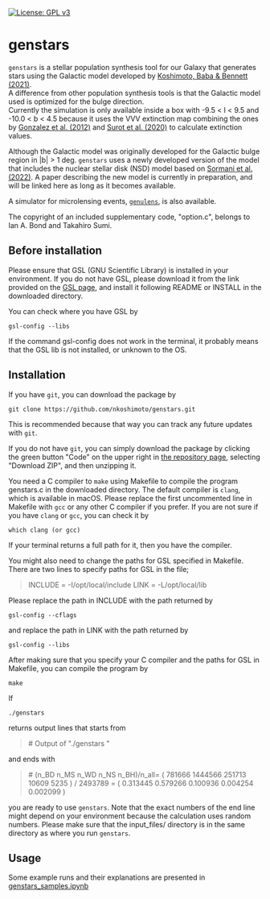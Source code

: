 [![License: GPL v3](https://img.shields.io/badge/License-GPL%20v3-yellow.svg)](http://www.gnu.org/licenses/gpl-3.0)



# genstars
`genstars` is a stellar population synthesis tool for our Galaxy that generates stars using the Galactic model developed by [Koshimoto, Baba & Bennett (2021)](https://ui.adsabs.harvard.edu/abs/2021ApJ...917...78K/abstract).  
A difference from other population synthesis tools is that the Galactic model used is optimized for the bulge direction.  
Currently the simulation is only available inside a box with -9.5 < l < 9.5 and -10.0 < b < 4.5 because it uses the VVV extinction map combining the ones by [Gonzalez et al. (2012)](https://ui.adsabs.harvard.edu/abs/2012A%26A...543A..13G/abstract) and [Surot et al. (2020)](https://ui.adsabs.harvard.edu/abs/2020A%26A...644A.140S/abstract) to calculate extinction values. 

Although the Galactic model was originally developed for the Galactic bulge region in |b| > 1 deg. `genstars` uses a newly developed version of the model that includes the nuclear stellar disk (NSD) model based on [Sormani et al. (2022)](https://ui.adsabs.harvard.edu/abs/2022MNRAS.512.1857S/abstract).
A paper describing the new model is currently in preparation, and will be linked here as long as it becomes available.  

A simulator for microlensing events, [`genulens`](https://github.com/nkoshimoto/genulens), is also available.

The copyright of an included supplementary code, "option.c", belongs to Ian A. Bond and Takahiro Sumi.


## Before installation
Please ensure that GSL (GNU Scientific Library) is installed in your environment.
If you do not have GSL, please download it from the link provided on the [GSL page](https://www.gnu.org/software/gsl/), and install it following README or INSTALL in the downloaded directory.

You can check where you have GSL by
```
gsl-config --libs
```
If the command gsl-config does not work in the terminal, it probably means that the GSL lib is not installed, or unknown to the OS.


## Installation
If you have `git`, you can download the package by
``` 
git clone https://github.com/nkoshimoto/genstars.git
```
This is recommended because that way you can track any future updates with `git`.

If you do not have `git`, you can simply download the package by clicking the green button "Code" on the upper right in [the repository page](https://github.com/nkoshimoto/genstars), selecting "Download ZIP", and then unzipping it.

You need a C compiler to `make` using Makefile to compile the program genstars.c in the downloaded directory.
The default compiler is `clang`, which is available in macOS.
Please replace the first uncommented line in Makefile with `gcc` or any other C compiler if you prefer.
If you are not sure if you have `clang` or `gcc`, you can check it by
```
which clang (or gcc)
```
If your terminal returns a full path for it, then you have the compiler. 

You might also need to change the paths for GSL specified in Makefile.
There are two lines to specify paths for GSL in the file;
> INCLUDE = -I/opt/local/include
> LINK = -L/opt/local/lib

Please replace the path in INCLUDE with the path returned by
```
gsl-config --cflags
```
and replace the path in LINK with the path returned by
``` 
gsl-config --libs 
```



After making sure that you specify your C compiler and the paths for GSL in Makefile, you can compile the program by
```
make
```

If
```
./genstars
```
returns output lines that starts from
> \#   Output of "./genstars "

and ends with
> \# (n\_BD n\_MS n\_WD n\_NS n\_BH)/n\_all= ( 781666 1444566 251713  10609   5235 ) / 2493789 = ( 0.313445 0.579266 0.100936 0.004254 0.002099 )


you are ready to use `genstars`. Note that the exact numbers of the end line might depend on your environment because the calculation uses random numbers.
Please make sure that the input\_files/ directory is in the same directory as where you run `genstars`.


## Usage

Some example runs and their explanations are presented in [genstars\_samples.ipynb](https://github.com/nkoshimoto/genstars/blob/main/genstars_samples.ipynb)

